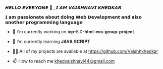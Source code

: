 𝙃𝙀𝙇𝙇𝙊 𝙀𝙑𝙀𝙍𝙔𝙊𝙉𝙀 👋 , 𝙄 𝘼𝙈 𝙑𝘼𝙄𝙎𝙃𝙉𝘼𝙑𝙄 𝙆𝙃𝙀𝘿𝙆𝘼𝙍 

𝗜 𝗮𝗺 𝗽𝗮𝘀𝘀𝗶𝗼𝗻𝗮𝘁𝗲 𝗮𝗯𝗼𝘂𝘁 𝗱𝗼𝗶𝗻𝗴 𝗪𝗲𝗯 𝗗𝗲𝘃𝗲𝗹𝗼𝗽𝗺𝗲𝗻𝘁 𝗮𝗻𝗱 𝗮𝗹𝘀𝗼 𝗮𝗻𝗼𝘁𝗵𝗲𝗿 𝗽𝗿𝗼𝗴𝗿𝗮𝗺𝗺𝗶𝗻𝗴 𝗹𝗮𝗻𝗴𝘂𝗮𝗴𝗲 

- 🌱 I'm currently working on 𝐢𝐜𝐩-8.0-𝐡𝐭𝐦𝐥-𝐜𝐬𝐬-𝐠𝐫𝐨𝐮𝐩-𝐩𝐫𝐨𝐣𝐞𝐜𝐭.
  
- 🌱 I’m currently learning 𝐉𝐀𝐕𝐀 𝐒𝐂𝐑𝐈𝐏𝐓

- 👩‍💻 All of my projects are available at https://github.com/Vaishhkhedkar 

- 📫 How to reach me khedvaishnavi44@gmail.com
  
